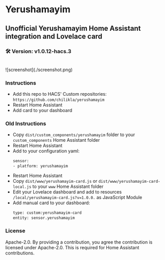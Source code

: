 # Yerushamayim
## Unofficial Yerushamayim Home Assistant integration and Lovelace card

### :hammer_and_wrench: Version: v1.0.12-hacs.3
<br/>
![screenshot](./screenshot.png)

### Instructions
- Add this repo to HACS' Custom repositories: `https://github.com/chilikla/yerushamayim`
- Restart Home Assistant
- Add card to your dashboard

### Old Instructions
- Copy `dist/custom_components/yerushamayim` folder to your `custom_components` Home Assistant folder
- Restart Home Assistant
- Add to your configuration yaml:
    ```
    sensor:
    - platform: yerushamayim
    ```
- Restart Home Assistant
- Copy `dist/www/yerushamayim-card.js` or `dist/www/yerushamayim-card-local.js` to your `www` Home Assistant folder
- Edit your Lovelace dashboard and add to resources `/local/yerushamayim-card.js?v=1.0.0.` as JavaScript Module
- Add manual card to your dashboard:
    ```
    type: custom:yerushamayim-card
    entity: sensor.yerushamayim
    ```

### License
Apache-2.0. By providing a contribution, you agree the contribution is licensed under Apache-2.0. This is required for Home Assistant contributions.
